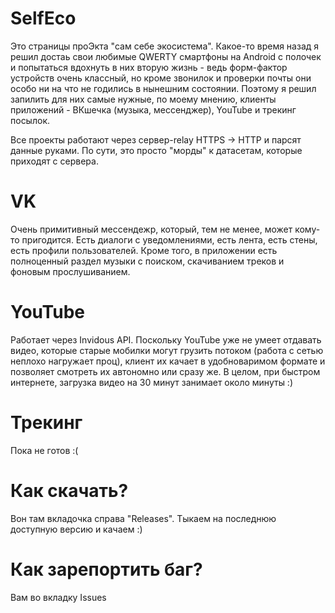 # SelfEco
Это страницы проЭкта "сам себе экосистема". Какое-то время назад я решил достаь свои любимые QWERTY смартфоны на Android с полочек и попытаться вдохнуть в них вторую жизнь - ведь форм-фактор устройств очень классный, но кроме звонилок и проверки почты они особо ни на что не годились в нынешним состоянии. Поэтому я решил запилить для них самые нужные, по моему мнению, клиенты приложений - ВКшечка (музыка, мессенджер), YouTube и трекинг посылок.

Все проекты работают через сервер-relay HTTPS -> HTTP и парсят данные руками. По сути, это просто "морды" к датасетам, которые приходят с сервера.

# VK
Очень примитивный мессендежр, который, тем не менее, может кому-то пригодится. Есть диалоги с уведомлениями, есть лента, есть стены, есть профили пользователей. Кроме того, в приложении есть полноценный раздел музыки с поиском, скачиванием треков и фоновым прослушиванием.

# YouTube
Работает через Invidous API. Поскольку YouTube уже не умеет отдавать видео, которые старые мобилки могут грузить потоком (работа с сетью неплохо нагружает проц), клиент их качает в удобноваримом формате и позволяет смотреть их автономно или сразу же. В целом, при быстром интернете, загрузка видео на 30 минут занимает около минуты :)

# Трекинг
Пока не готов :(

# Как скачать?
Вон там вкладочка справа "Releases". Тыкаем на последнюю доступную версию и качаем :)

# Как зарепортить баг?
Вам во вкладку Issues
